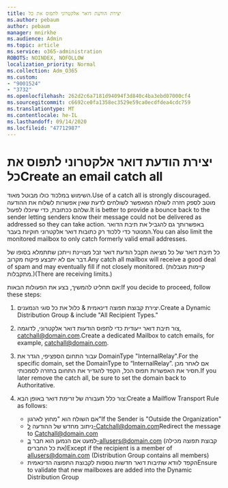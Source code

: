 ```yaml
---
title: יצירת הודעת דואר אלקטרוני לתפוס את כל
ms.author: pebaum
author: pebaum
manager: mnirkhe
ms.audience: Admin
ms.topic: article
ms.service: o365-administration
ROBOTS: NOINDEX, NOFOLLOW
localization_priority: Normal
ms.collection: Adm_O365
ms.custom:
- "9001524"
- "3732"
ms.openlocfilehash: 262d2c6a7181d94094f3d840c4ba3ebd07000cf4
ms.sourcegitcommit: c6692ce0fa1358ec3529e59ca0ecdfdea4cdc759
ms.translationtype: MT
ms.contentlocale: he-IL
ms.lasthandoff: 09/14/2020
ms.locfileid: "47712987"
---
```

# <a name="create-an-email-catch-all"></a><span data-ttu-id="28f29-102">יצירת הודעת דואר אלקטרוני לתפוס את כל</span><span class="sxs-lookup"><span data-stu-id="28f29-102">Create an email catch all</span></span>

<span data-ttu-id="28f29-103">השימוש במלכוד כולו מבוטל מאוד.</span><span class="sxs-lookup"><span data-stu-id="28f29-103">Use of a catch all is strongly discouraged.</span></span> <span data-ttu-id="28f29-104">מוטב לספק חזרה לשולח המאפשר לשולחים לדעת שאין אפשרות לשלוח את ההודעה שלהם ככתובת, כדי שיוכלו לפעול.</span><span class="sxs-lookup"><span data-stu-id="28f29-104">It is better to provide a bounce back to the sender letting senders know their message could not be delivered as addressed so they can take action.</span></span> <span data-ttu-id="28f29-105">באפשרותך גם להגביל את תיבת הדואר המנוטר כדי ללכוד רק כתובות דואר אלקטרוני חוקיות בעבר.</span><span class="sxs-lookup"><span data-stu-id="28f29-105">You can also limit the monitored mailbox to only catch formerly valid email addresses.</span></span> 

<span data-ttu-id="28f29-106">כל תיבת דואר של כל מציאה תקבל הודעת דואר זבל מצויינת וייתכן שתתמלא בסופו של דבר אם לא יתבצע פיקוח מקרוב.</span><span class="sxs-lookup"><span data-stu-id="28f29-106">Any catch all mailbox will receive a good deal of spam and may eventually fill if not closely monitored.</span></span> <span data-ttu-id="28f29-107">(קיימות מגבלות מתקבלות.)</span><span class="sxs-lookup"><span data-stu-id="28f29-107">(There are receiving limits.)</span></span> 

<span data-ttu-id="28f29-108">אם תחליט להמשיך, בצע את הפעולות הבאות:</span><span class="sxs-lookup"><span data-stu-id="28f29-108">If you decide to proceed, follow these steps:</span></span>

1. <span data-ttu-id="28f29-109">יצירת קבוצת תפוצה דינאמית & כלול את כל סוגי הנמענים.</span><span class="sxs-lookup"><span data-stu-id="28f29-109">Create a Dynamic Distribution Group & include "All Recipient Types."</span></span>

2. <span data-ttu-id="28f29-110">צור תיבת דואר ייעודית כדי לתפוס הודעות דואר אלקטרוני, לדוגמה, catchall@domain.com.</span><span class="sxs-lookup"><span data-stu-id="28f29-110">Create a dedicated Mailbox to catch emails, for example, catchall@domain.com.</span></span>

3. <span data-ttu-id="28f29-111">עבור התחום הספציפי, הגדר את DomainType "InternalRelay".</span><span class="sxs-lookup"><span data-stu-id="28f29-111">For the specific domain, set the DomainType to “InternalRelay”.</span></span> <span data-ttu-id="28f29-112">אם לאחר מכן תסיר את האפשרות תפוס הכל, הקפד להגדיר את התחום בחזרה לסמכותי.</span><span class="sxs-lookup"><span data-stu-id="28f29-112">If you later remove the catch all, be sure to set the domain back to Authoritative.</span></span>

4. <span data-ttu-id="28f29-113">צור כלל תעבורה של זרימת דואר באופן הבא:</span><span class="sxs-lookup"><span data-stu-id="28f29-113">Create a Mailflow Transport Rule as follows:</span></span>

    - <span data-ttu-id="28f29-114">אם השולח הוא "מחוץ לארגון"</span><span class="sxs-lookup"><span data-stu-id="28f29-114">If the Sender is "Outside the Organization"</span></span>
    - <span data-ttu-id="28f29-115">ניתוב מחדש של ההודעה ל-Catchall@domain.com</span><span class="sxs-lookup"><span data-stu-id="28f29-115">Redirect the message to Catchall@domain.com</span></span>
    - <span data-ttu-id="28f29-116">למעט אם הנמען הוא חבר ב-allusers@domain.com (קבוצת תפוצה מכילה את כל החברים)</span><span class="sxs-lookup"><span data-stu-id="28f29-116">Except if the recipient is a member of allusers@domain.com (Distribution Group contains all members)</span></span>
    - <span data-ttu-id="28f29-117">הקפד לוודא שתיבות דואר חדשות נוספות לקבוצת התפוצה הדינאמית</span><span class="sxs-lookup"><span data-stu-id="28f29-117">Ensure to validate that new mailboxes are added into the Dynamic Distribution Group</span></span>
